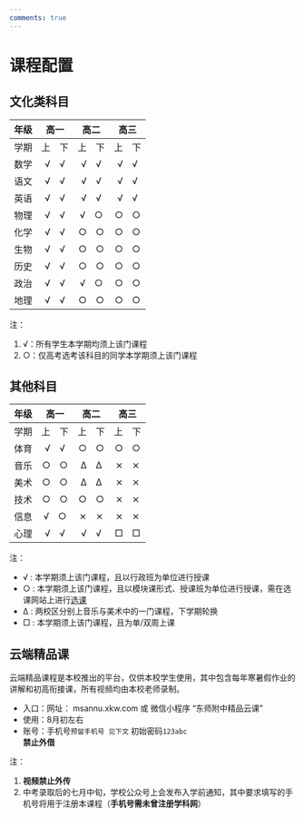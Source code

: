 ```yaml
---
comments: true
---
```


# 课程配置

## 文化类科目

|年级|高一|高二|高三|
|:---:|:---:|:---:|:---:|
|学期|上&emsp;下|上&emsp;下|上&emsp;下|
|数学|√&emsp;√|√&emsp;√|√&emsp;√|
|语文|√&emsp;√|√&emsp;√|√&emsp;√|
|英语|√&emsp;√|√&emsp;√|√&emsp;√|
|物理|√&emsp;√|√&emsp;○|○&emsp;○|
|化学|√&emsp;√|○&emsp;○|○&emsp;○|
|生物|√&emsp;√|○&emsp;○|○&emsp;○|
|历史|√&emsp;√|○&emsp;○|○&emsp;○|
|政治|√&emsp;√|√&emsp;○|○&emsp;○|
|地理|√&emsp;√|○&emsp;○|○&emsp;○|

注：

1. √：所有学生本学期均须上该门课程
2. ○：仅高考选考该科目的同学本学期须上该门课程

## 其他科目

|年级|高一|高二|高三|
|:---:|:---:|:---:|:---:|
|学期|上&emsp;下|上&emsp;下|上&emsp;下|
|体育|√&emsp;√|○&emsp;○|○&emsp;○|
|音乐|○&emsp;○|Δ&emsp;Δ|⨯&emsp;⨯|
|美术|○&emsp;○|Δ&emsp;Δ|⨯&emsp;⨯|
|技术|○&emsp;○|○&emsp;○|⨯&emsp;⨯|
|信息|√&emsp;○|⨯&emsp;⨯|⨯&emsp;⨯|
|心理|√&emsp;√|√&emsp;√|□&emsp;□|

注：

- √ : 本学期须上该门课程，且以行政班为单位进行授课
- ○ : 本学期须上该门课程，且以模块课形式、授课班为单位进行授课，需在选课网站上进行[选课](./choice.md)
- Δ : 两校区分别上音乐与美术中的一门课程，下学期轮换
- □ : 本学期须上该门课程，且为单/双周上课


## 云端精品课
云端精品课程是本校推出的平台，仅供本校学生使用，其中包含每年寒暑假作业的讲解和初高衔接课，所有视频均由本校老师录制。

- 入口：网址： msannu.xkw.com 或 微信小程序 “东师附中精品云课”
- 使用：8月初左右
- 账号：手机号`预留手机号 见下文` 初始密码`123abc`  
**禁止外借**

注：

1. **视频禁止外传**
2. 中考录取后的七月中旬，学校公众号上会发布入学前通知，其中要求填写的手机号将用于注册本课程（**手机号需未曾注册学科网**）